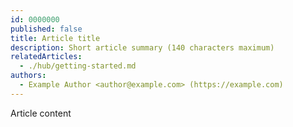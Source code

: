 ```yaml
---
id: 0000000
published: false
title: Article title
description: Short article summary (140 characters maximum)
relatedArticles:
  - ./hub/getting-started.md
authors:
  - Example Author <author@example.com> (https://example.com)
---
```


Article content
